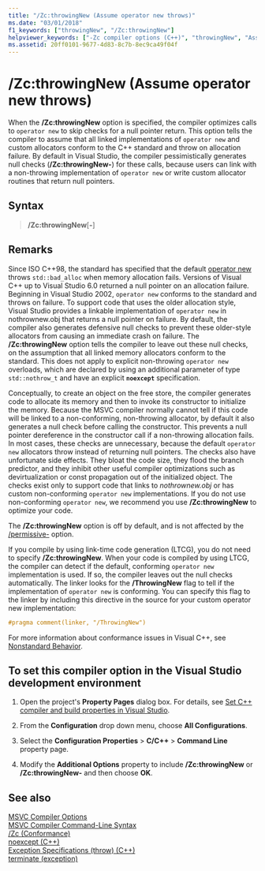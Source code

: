 ```yaml
---
title: "/Zc:throwingNew (Assume operator new throws)"
ms.date: "03/01/2018"
f1_keywords: ["throwingNew", "/Zc:throwingNew"]
helpviewer_keywords: ["-Zc compiler options (C++)", "throwingNew", "Assume operator new Throws", "/Zc compiler options (C++)", "Zc compiler options (C++)"]
ms.assetid: 20ff0101-9677-4d83-8c7b-8ec9ca49f04f
---
```

# /Zc:throwingNew (Assume operator new throws)

When the **/Zc:throwingNew** option is specified, the compiler optimizes calls to `operator new` to skip checks for a null pointer return. This option tells the compiler to assume that all linked implementations of `operator new` and custom allocators conform to the C++ standard and throw on allocation failure. By default in Visual Studio, the compiler pessimistically generates null checks (**/Zc:throwingNew-**) for these calls, because users can link with a non-throwing implementation of `operator new` or write custom allocator routines that return null pointers.

## Syntax

> **/Zc:throwingNew**[**-**]

## Remarks

Since ISO C++98, the standard has specified that the default [operator new](../../standard-library/new-operators.md#op_new) throws `std::bad_alloc` when memory allocation fails. Versions of Visual C++ up to Visual Studio 6.0 returned a null pointer on an allocation failure. Beginning in Visual Studio 2002, `operator new` conforms to the standard and throws on failure. To support code that uses the older allocation style, Visual Studio provides a linkable implementation of `operator new` in nothrownew.obj that returns a null pointer on failure. By default, the compiler also generates defensive null checks to prevent these older-style allocators from causing an immediate crash on failure. The **/Zc:throwingNew** option tells the compiler to leave out these null checks, on the assumption that all linked memory allocators conform to the standard. This does not apply to explicit non-throwing `operator new` overloads, which are declared by using an additional parameter of type `std::nothrow_t` and have an explicit **`noexcept`** specification.

Conceptually, to create an object on the free store, the compiler generates code to allocate its memory and then to invoke its constructor to initialize the memory. Because the MSVC compiler normally cannot tell if this code will be linked to a non-conforming, non-throwing allocator, by default it also generates a null check before calling the constructor. This prevents a null pointer dereference in the constructor call if a non-throwing allocation fails. In most cases, these checks are unnecessary, because the default `operator new` allocators throw instead of returning null pointers. The checks also have unfortunate side effects. They bloat the code size, they flood the branch predictor, and they inhibit other useful compiler optimizations such as devirtualization or const propagation out of the initialized object. The checks exist only to support code that links to *nothrownew.obj* or has custom non-conforming `operator new` implementations. If you do not use non-conforming `operator new`, we recommend you use **/Zc:throwingNew** to optimize your code.

The **/Zc:throwingNew** option is off by default, and is not affected by the [/permissive-](permissive-standards-conformance.md) option.

If you compile by using link-time code generation (LTCG), you do not need to specify **/Zc:throwingNew**. When your code is compiled by using LTCG, the compiler can detect if the default, conforming `operator new` implementation is used. If so, the compiler leaves out the null checks automatically. The linker looks for the **/ThrowingNew** flag to tell if the implementation of `operator new` is conforming. You can specify this flag to the linker by including this directive in the source for your custom operator new implementation:

```cpp
#pragma comment(linker, "/ThrowingNew")
```

For more information about conformance issues in Visual C++, see [Nonstandard Behavior](../../cpp/nonstandard-behavior.md).

## To set this compiler option in the Visual Studio development environment

1. Open the project's **Property Pages** dialog box. For details, see [Set C++ compiler and build properties in Visual Studio](../working-with-project-properties.md).

1. From the **Configuration** drop down menu, choose **All Configurations**.

1. Select the **Configuration Properties** > **C/C++** > **Command Line** property page.

1. Modify the **Additional Options** property to include **/Zc:throwingNew** or **/Zc:throwingNew-** and then choose **OK**.

## See also

[MSVC Compiler Options](compiler-options.md)<br/>
[MSVC Compiler Command-Line Syntax](compiler-command-line-syntax.md)<br/>
[/Zc (Conformance)](zc-conformance.md)<br/>
[noexcept (C++)](../../cpp/noexcept-cpp.md)<br/>
[Exception Specifications (throw) (C++)](../../cpp/exception-specifications-throw-cpp.md)<br/>
[terminate (exception)](../../standard-library/exception-functions.md#terminate)<br/>
